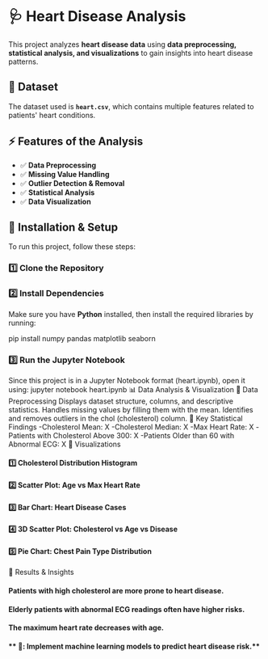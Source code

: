  # 🩺 **Heart Disease Analysis**  

This project analyzes **heart disease data** using **data preprocessing, statistical analysis, and visualizations** to gain insights into heart disease patterns.

## 📂 **Dataset**
The dataset used is **`heart.csv`**, which contains multiple features related to patients' heart conditions.

## ⚡ **Features of the Analysis**
- ✅ **Data Preprocessing**
- ✅ **Missing Value Handling**
- ✅ **Outlier Detection & Removal**
- ✅ **Statistical Analysis**
- ✅ **Data Visualization**

## 🔧 **Installation & Setup**  
To run this project, follow these steps:

### **1️⃣ Clone the Repository**  


### **2️⃣ Install Dependencies**  
Make sure you have **Python** installed, then install the required libraries by running:  


pip install numpy pandas matplotlib seaborn 
### **3️⃣ Run the Jupyter Notebook**
Since this project is in a Jupyter Notebook format (heart.ipynb), open it using:
jupyter notebook heart.ipynb
📊 Data Analysis & Visualization
📌 Data Preprocessing
Displays dataset structure, columns, and descriptive statistics.
Handles missing values by filling them with the mean.
Identifies and removes outliers in the chol (cholesterol) column.
📌 Key Statistical Findings
-Cholesterol Mean: X
-Cholesterol Median: X
-Max Heart Rate: X
-Patients with Cholesterol Above 300: X
-Patients Older than 60 with Abnormal ECG: X
📌 Visualizations
#### **1️⃣ Cholesterol Distribution Histogram**
#### **2️⃣ Scatter Plot: Age vs Max Heart Rate**
#### **3️⃣ Bar Chart: Heart Disease Cases**
#### **4️⃣ 3D Scatter Plot: Cholesterol vs Age vs Disease**
#### **5️⃣ Pie Chart: Chest Pain Type Distribution**

🏁 Results & Insights
#### **Patients with high cholesterol are more prone to heart disease.**
#### **Elderly patients with abnormal ECG readings often have higher risks.**
#### **The maximum heart rate decreases with age.**
#### ** 📢: Implement machine learning models to predict heart disease risk.**

